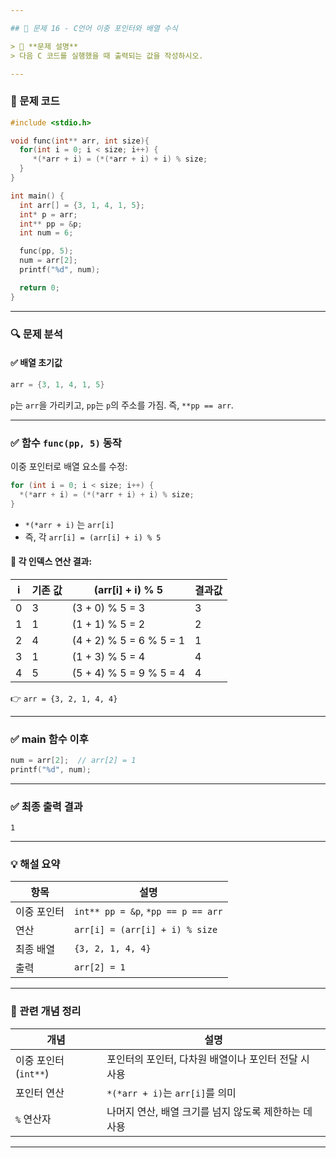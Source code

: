 ```yaml
---

## 📌 문제 16 - C언어 이중 포인터와 배열 수식

> 📄 **문제 설명**
> 다음 C 코드를 실행했을 때 출력되는 값을 작성하시오.

---
```


### 📄 문제 코드

```c
#include <stdio.h>

void func(int** arr, int size){
  for(int i = 0; i < size; i++) {
     *(*arr + i) = (*(*arr + i) + i) % size;
  }
}

int main() {
  int arr[] = {3, 1, 4, 1, 5};
  int* p = arr;
  int** pp = &p;
  int num = 6;

  func(pp, 5);
  num = arr[2];
  printf("%d", num);

  return 0;
}
```

---

### 🔍 문제 분석

#### ✅ 배열 초기값

```c
arr = {3, 1, 4, 1, 5}
```

`p`는 `arr`을 가리키고, `pp`는 `p`의 주소를 가짐.
즉, `**pp == arr`.

---

### ✅ 함수 `func(pp, 5)` 동작

이중 포인터로 배열 요소를 수정:

```c
for (int i = 0; i < size; i++) {
  *(*arr + i) = (*(*arr + i) + i) % size;
}
```

* `*(*arr + i)` 는 `arr[i]`
* 즉, 각 `arr[i] = (arr[i] + i) % 5`

#### 🔢 각 인덱스 연산 결과:

| i | 기존 값 | (arr\[i] + i) % 5       | 결과값 |
| - | ---- | ----------------------- | --- |
| 0 | 3    | (3 + 0) % 5 = 3         | 3   |
| 1 | 1    | (1 + 1) % 5 = 2         | 2   |
| 2 | 4    | (4 + 2) % 5 = 6 % 5 = 1 | 1   |
| 3 | 1    | (1 + 3) % 5 = 4         | 4   |
| 4 | 5    | (5 + 4) % 5 = 9 % 5 = 4 | 4   |

👉 `arr = {3, 2, 1, 4, 4}`

---

### ✅ main 함수 이후

```c
num = arr[2];  // arr[2] = 1
printf("%d", num);
```

---

### ✅ 최종 출력 결과

```
1
```

---

### 💡 해설 요약

| 항목     | 설명                                 |
| ------ | ---------------------------------- |
| 이중 포인터 | `int** pp = &p`, `*pp == p == arr` |
| 연산     | `arr[i] = (arr[i] + i) % size`     |
| 최종 배열  | `{3, 2, 1, 4, 4}`                  |
| 출력     | `arr[2] = 1`                       |

---

### 📘 관련 개념 정리

| 개념               | 설명                              |
| ---------------- | ------------------------------- |
| 이중 포인터 (`int**`) | 포인터의 포인터, 다차원 배열이나 포인터 전달 시 사용  |
| 포인터 연산           | `*(*arr + i)`는 `arr[i]`를 의미     |
| `%` 연산자          | 나머지 연산, 배열 크기를 넘지 않도록 제한하는 데 사용 |

---